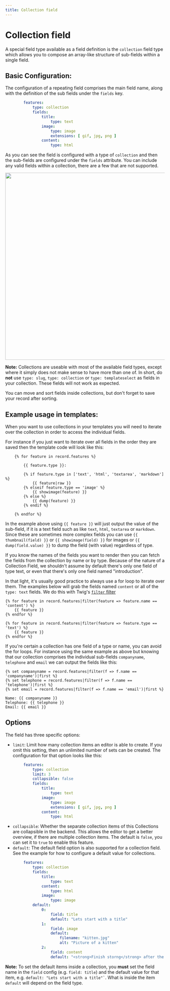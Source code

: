 ```yaml
---
title: Collection field
---
```

Collection field
==============

A special field type available as a field definition is the `collection` field
type which allows you to compose an array-like structure of sub-fields within a
single field.
<!-- note: by including the old / officious name, it can be found using search. -->
<!-- block repeater -->

## Basic Configuration:

The configuration of a repeating field comprises the main field name,
along with the definition of the sub fields under the `fields` key.

```yaml
        features:
            type: collection
            fields:
                title:
                    type: text
                image:
                    type: image
                    extensions: [ gif, jpg, png ]
                content:
                    type: html
```

As you can see the field is configured with a type of `collection` and then the sub-fields
are configured under the `fields` attribute. You can include any valid fields
within a collection, there are a few that are not supported.

<a href="/files/collection.png" class="popup"><img src="/files/collection.png" width="590"></a><br>

<p class="note"><strong>Note:</strong> Collections are useable with most of the
available field types, except where
it simply does not make sense to have more than one of. In short, do
<strong>not</strong> use <code>type: slug</code>, <code>type: collection</code> or
<code>type: templateselect</code> as fields in
your collection. These fields will not work as expected. </p>

You can move and sort fields inside collections, but don't forget to save your record after sorting.

## Example usage in templates:

When you want to use collections in your templates you will need to iterate over
the collection in order to access the individual fields.

For instance if you just want to iterate over all fields in the order they are saved then the template code will look like this:

```twig
    {% for feature in record.features %}

        {{ feature.type }}:

        {% if feature.type in ['text', 'html', 'textarea', 'markdown'] %}
            {{ feature|raw }}
        {% elseif feature.type == 'image' %}
            {{ showimage(feature) }}
        {% else %}
            {{ dump(feature) }}
        {% endif %}

    {% endfor %}
```

In the example above using `{{ feature }}` will just output the value of the
sub-field, if it is a text field such as like `text`, `html`, `textarea` or
`markdown`. Since these are sometimes more complex fields you can use
`{{ thumbnail(field) }}` or `{{ showimage(field) }}` for images or
`{{ dump(field.value) }}` to dump the field (with value) regardless of type.

If you know the names of the fields you want to render then you can fetch the
fields from the collection by name or by type. Because of the nature of a Collection Field, we shouldn't assume by default there's only one field of type text, or even that there's only one field named "introduction".

In that light, it's usually good practice to always use a for loop to iterate over them. The examples below will grab the fields named `content` or all of the `type: text` fields. We do this with Twig's [`filter` filter][filter]

```twig
{% for feature in record.features|filter(feature => feature.name == 'content') %}
    {{ feature }}
{% endfor %}

{% for feature in record.features|filter(feature => feature.type == 'text') %}
    {{ feature }}
{% endfor %}
```

If you're certain a collection has one field of a type or name, you can avoid the for loops. For instance using the same example as above but knowing that our collection comprises the individual sub-fields
`companyname`, `telephone` and `email` we can output the fields like this:

```twig
{% set companyname = record.features|filter(f => f.name == 'companyname')|first %}
{% set telephone = record.features|filter(f => f.name == 'telephone')|first %}
{% set email = record.features|filter(f => f.name == 'email')|first %}

Name: {{ companyname }}
Telephone: {{ telephone }}
Email: {{ email }}
```

## Options

The field has three specific options:

* `limit`: Limit how many collection items an editor is able to create. If you omit this
  setting, then an unlimited number of sets can be created. The configuration
  for that option looks like this:

```yaml
        features:
            type: collection
            limit: 3
            collapsible: false
            fields:
                title:
                    type: text
                image:
                    type: image
                    extensions: [ gif, jpg, png ]
                content:
                    type: html
```

* `collapsible`: Whether the separate collection items of this Collections are collapsible in
  the backend. This allows the editor to get a better overview, if there are
  multiple collection items. The default is `false`, you can set it to `true` to enable
  this feature.
* `default`: The default field option is also supported for a collection field. See the example
  for how to configure a default value for collections.

```yaml
        features:
            type: collection
            fields:
                title:
                    type: text
                content:
                    type: html
                image:
                    type: image
            default:
                0:
                    field: title
                    default: "Lets start with a title"
                1:
                    field: image
                    default:
                        filename: "kitten.jpg"
                        alt: "Picture of a kitten"
                2:
                    field: content
                    default: "<strong>Finish storng</strong> after the kitten with some content"
```

<p class="note"><strong>Note:</strong> To set the default items inside a collection, you <strong>must</strong>
set the field name in the <code>field</code> config (e.g. <code>field: title</code>) and the default value for that item,
e.g. <code>default: "Lets start with a title"`</code>.
What is inside the item <code>default</code> will depend on the field type.</p>

[filter]: https://twig.symfony.com/doc/filters/filter.html